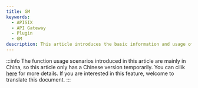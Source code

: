 ```yaml
---
title: GM
keywords:
  - APISIX
  - API Gateway
  - Plugin
  - GM
description: This article introduces the basic information and usage of the Apache APISIX `gm` plugin.
---
```


<!--
#
# Licensed to the Apache Software Foundation (ASF) under one or more
# contributor license agreements.  See the NOTICE file distributed with
# this work for additional information regarding copyright ownership.
# The ASF licenses this file to You under the Apache License, Version 2.0
# (the "License"); you may not use this file except in compliance with
# the License.  You may obtain a copy of the License at
#
#     http://www.apache.org/licenses/LICENSE-2.0
#
# Unless required by applicable law or agreed to in writing, software
# distributed under the License is distributed on an "AS IS" BASIS,
# WITHOUT WARRANTIES OR CONDITIONS OF ANY KIND, either express or implied.
# See the License for the specific language governing permissions and
# limitations under the License.
#
-->

:::info
The function usage scenarios introduced in this article are mainly in China, so this article only has a Chinese version temporarily. You can cilik [here](https://apisix.apache.org/zh/docs/apisix/plugins/gm/) for more details. If you are interested in this feature, welcome to translate this document.
:::
